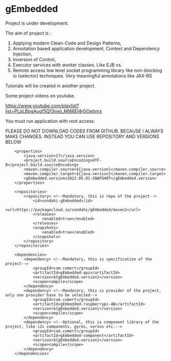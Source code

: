 # gEmbedded

Project is under development.

The aim of project is :

   1. Applying modern Clean-Code and Design Patterns,
   2. Annotation based application development, Context and Dependency Injection,
   3. Inversion of Control,
   4. Executor services with worker classes. Like EJB vs.
   5. Remote access low level socket programming library like non-blocking io (selector) techniques. Very meaningful annotations like JAX-RS
   
Tutorials will be created in another project.

Some project videos on youtube.

https://www.youtube.com/playlist?list=PLpLBpgAugf5Q13nwl_MI86El4rGOebnrx

You must run application with root access.

PLEASE DO NOT DOWNLOAD CODES FROM GITHUB. BECAUSE I ALWAYS MAKE CHANGES. INSTEAD YOU CAN USE REPOSITORY AND VERSIONS BELOW

```
    <properties>
        <java.version>17</java.version>
        <project.build.sourceEncoding>UTF-8</project.build.sourceEncoding>
        <maven.compiler.source>${java.version}</maven.compiler.source>
        <maven.compiler.target>${java.version}</maven.compiler.target>
        <gEmbedded.version>2022.05.01-SNAPSHOT</gEmbedded.version>
    </properties>

    <repositories>
        <repository> <!--Mandatory, this is repo of the project-->
            <id>sondahi-gEmbedded</id>
            <url>https://packagecloud.io/sondahi/gEmbedded/maven2</url>
            <releases>
                <enabled>true</enabled>
            </releases>
            <snapshots>
                <enabled>true</enabled>
            </snapshots>
        </repository>
    </repositories>

    <dependencies>
        <dependency> <!--Mandatory, this is specification of the project-->
            <groupId>com.comert</groupId>
            <artifactId>gEmbedded-api</artifactId>
            <version>${gEmbedded.version}</version>
            <scope>compile</scope>
        </dependency>
        <dependency> <!--Mandatory, this is provider of the project, only one provider have to be selected-->
            <groupId>com.comert</groupId>
            <artifactId>gEmbedded-raspberrypi-4B</artifactId>
            <version>${gEmbedded.version}</version>
            <scope>compile</scope>
        </dependency>
        <dependency> <!--Optional, this is component library of the project, like i2c components, gyros, servos etc.-->
            <groupId>com.comert</groupId>
            <artifactId>gEmbedded-component</artifactId>
            <version>${gEmbedded.version}</version>
            <scope>compile</scope>
        </dependency>
    </dependencies>
    
```
